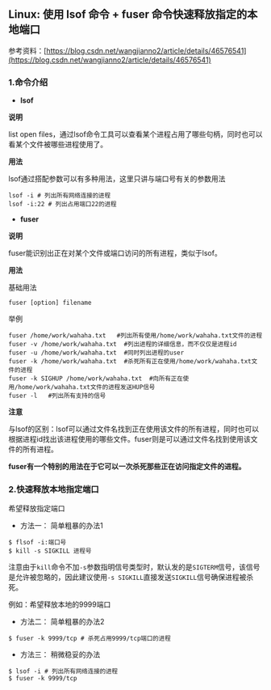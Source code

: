 ## Linux: 使用 lsof 命令 + fuser 命令快速释放指定的本地端口

参考资料：[https://blog.csdn.net/wangjianno2/article/details/46576541](https://blog.csdn.net/wangjianno2/article/details/46576541)

### 1.命令介绍

* **lsof**

**说明**

list open files，通过lsof命令工具可以查看某个进程占用了哪些句柄，同时也可以看某个文件被哪些进程使用了。

**用法**

lsof通过搭配参数可以有多种用法，这里只讲与端口号有关的参数用法

```shell
lsof -i # 列出所有网络连接的进程
lsof -i:22 # 列出占用端口22的进程
```

* **fuser**

**说明**

fuser能识别出正在对某个文件或端口访问的所有进程，类似于lsof。

**用法**

基础用法

```shell
fuser [option] filename 
```

举例

```shell
fuser /home/work/wahaha.txt   #列出所有使用/home/work/wahaha.txt文件的进程  
fuser -v /home/work/wahaha.txt  #列出进程的详细信息，而不仅仅是进程id  
fuser -u /home/work/wahaha.txt  #同时列出进程的user  
fuser -k /home/work/wahaha.txt  #杀死所有正在使用/home/work/wahaha.txt文件的进程  
fuser -k SIGHUP /home/work/wahaha.txt  #向所有正在使用/home/work/wahaha.txt文件的进程发送HUP信号  
fuser -l   #列出所有支持的信号 
```

**注意**

与lsof的区别：lsof可以通过文件名找到正在使用该文件的所有进程，同时也可以根据进程id找出该进程使用的哪些文件。fuser则是可以通过文件名找到使用该文件的所有进程。

**fuser有一个特别的用法在于它可以一次杀死那些正在访问指定文件的进程。**

### 2.快速释放本地指定端口

希望释放指定端口

* 方法一： 简单粗暴的办法1
```shell
$ flsof -i:端口号
$ kill -s SIGKILL 进程号
```
注意由于`kill`命令不加`-s`参数指明信号类型时，默认发的是`SIGTERM`信号，该信号是允许被忽略的，因此建议使用`-s SIGKILL`直接发送`SIGKILL`信号确保进程被杀死。

例如：希望释放本地的9999端口

* 方法二： 简单粗暴的办法2
```shell
$ fuser -k 9999/tcp # 杀死占用9999/tcp端口的进程
```

* 方法三： 稍微稳妥的办法
```shell
$ lsof -i # 列出所有网络连接的进程
$ fuser -k 9999/tcp
```

